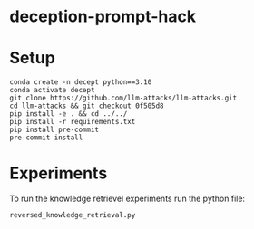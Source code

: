 # deception-prompt-hack

# Setup
```
conda create -n decept python==3.10
conda activate decept
git clone https://github.com/llm-attacks/llm-attacks.git
cd llm-attacks && git checkout 0f505d8
pip install -e . && cd ../../
pip install -r requirements.txt
pip install pre-commit
pre-commit install
```


# Experiments

To run the knowledge retrievel experiments run the python file:

`reversed_knowledge_retrieval.py`

